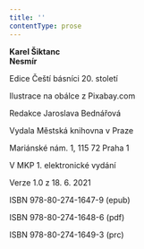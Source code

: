 ```yaml
---
title: ''
contentType: prose
---
```


<section>

**Karel Šiktanc  
Nesmír**

</section>

<section>

Edice Čeští básníci 20. století

Ilustrace na obálce z Pixabay.com

Redakce Jaroslava Bednářová

</section>

<section>

Vydala Městská knihovna v Praze

Mariánské nám. 1, 115 72 Praha 1

</section>

<section>

V MKP 1. elektronické vydání

Verze 1.0 z 18. 6. 2021

</section>

<section>

ISBN 978-80-274-1647-9 (epub)

ISBN 978-80-274-1648-6 (pdf)

ISBN 978-80-274-1649-3 (prc)

</section>
